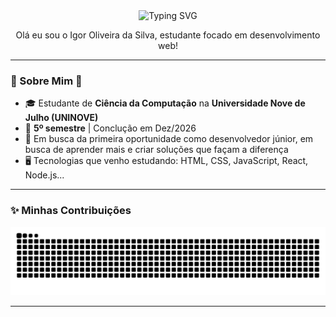 <div align="center" cursor="default"> 
    <img src="https://readme-typing-svg.herokuapp.com/?color=47e0ff&size=35&center=true&vCenter=true&width=1000&lines=.•Seja+bem-vindo(a)+ao+meu+GitHub!•˙" alt="Typing SVG"> 
    <p>Olá eu sou o Igor Oliveira da Silva, estudante focado em desenvolvimento web!</p>
</div>

---

### 👾 Sobre Mim 👾

- 🎓 Estudante de **Ciência da Computação** na **Universidade Nove de Julho (UNINOVE)**
- 📖 **5º semestre** | Conclução em Dez/2026
- 🎯 Em busca da primeira oportunidade como desenvolvedor júnior, em busca de aprender mais e criar soluções que façam a diferença
- 🖥️ Tecnologias que venho estudando: HTML, CSS, JavaScript, React, Node.js...

---

### ✨ Minhas Contribuições

![snake gif](https://github.com/IguinN01/IguinN01/blob/output/github-contribution-grid-snake.svg)

---

